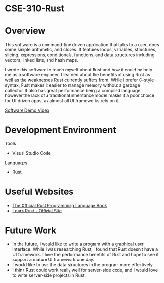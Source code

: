 # CSE-310-Rust

# Overview

This software is a command-line driven application that talks to a user, does some simple arithmetic, and closes. It features loops, variables, structures, slicing, expressions, conditionals, functions, and data structures including vectors, linked lists, and hash maps.

I wrote this software to teach myself about Rust and how it could be help me as a software engineer. I learned about the benefits of using Rust as well as the weaknesses Rust currently suffers from. While I prefer C-style syntax, Rust makes it easier to manage memory without a garbage collector. It also has great performance being a compiled language, however the lack of a traditional inheritance model makes it a poor choice for UI driven apps, as almost all UI frameworks rely on it.

[Software Demo Video](https://youtu.be/JK3EMa2HWr0)

# Development Environment

Tools
* Visual Studio Code

Languages
* Rust

# Useful Websites

* [The Official Rust Programming Language Book](https://doc.rust-lang.org/book/)
* [Learn Rust - Official Site](https://www.rust-lang.org/learn)

# Future Work

* In the future, I would like to write a program with a graphical user interface. While I was researching Rust, I found that Rust doesn't have a UI framework. I love the performance benefits of Rust and hope to see it support a mature UI framework one day.
* I would like to use the data structures in the program more effectively.
* I think Rust could work really well for server-side code, and I would love to write server-side projects in Rust.